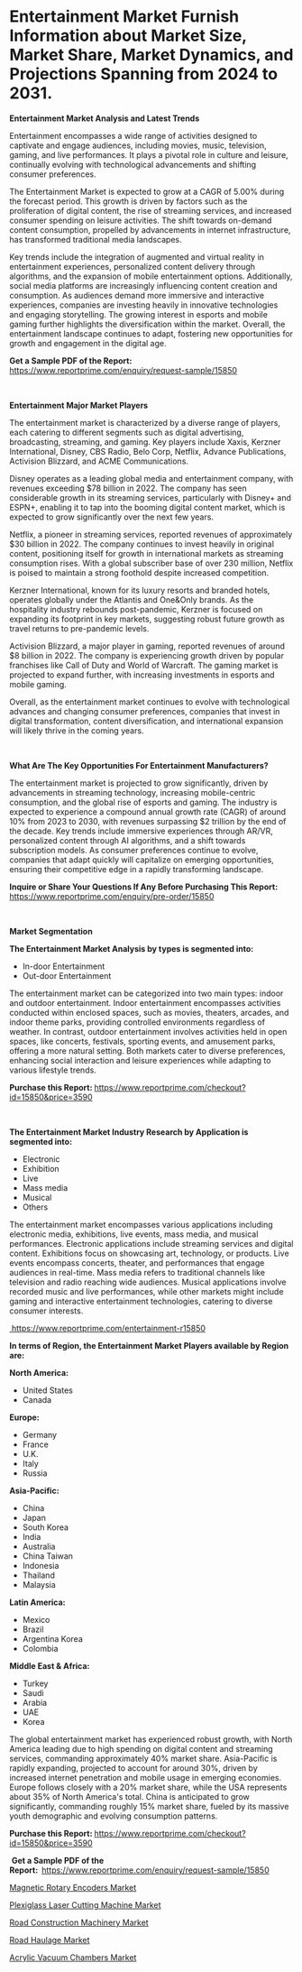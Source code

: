 <p><h1>Entertainment Market Furnish Information about Market Size, Market Share, Market Dynamics, and Projections Spanning from 2024 to 2031.</h1></p><p><strong>Entertainment Market Analysis and Latest Trends</strong></p>
<p><p>Entertainment encompasses a wide range of activities designed to captivate and engage audiences, including movies, music, television, gaming, and live performances. It plays a pivotal role in culture and leisure, continually evolving with technological advancements and shifting consumer preferences.</p><p>The Entertainment Market is expected to grow at a CAGR of 5.00% during the forecast period. This growth is driven by factors such as the proliferation of digital content, the rise of streaming services, and increased consumer spending on leisure activities. The shift towards on-demand content consumption, propelled by advancements in internet infrastructure, has transformed traditional media landscapes. </p><p>Key trends include the integration of augmented and virtual reality in entertainment experiences, personalized content delivery through algorithms, and the expansion of mobile entertainment options. Additionally, social media platforms are increasingly influencing content creation and consumption. As audiences demand more immersive and interactive experiences, companies are investing heavily in innovative technologies and engaging storytelling. The growing interest in esports and mobile gaming further highlights the diversification within the market. Overall, the entertainment landscape continues to adapt, fostering new opportunities for growth and engagement in the digital age.</p></p>
<p><strong>Get a Sample PDF of the Report:&nbsp;</strong> <a href="https://www.reportprime.com/enquiry/request-sample/15850?utm_campaign=4&utm_medium=2&utm_source=Github&utm_content=ia&utm_term=30112024&utm_id=entertainment">https://www.reportprime.com/enquiry/request-sample/15850</a></p>
<p>&nbsp;</p>
<p><strong>Entertainment Major Market Players</strong></p>
<p><p>The entertainment market is characterized by a diverse range of players, each catering to different segments such as digital advertising, broadcasting, streaming, and gaming. Key players include Xaxis, Kerzner International, Disney, CBS Radio, Belo Corp, Netflix, Advance Publications, Activision Blizzard, and ACME Communications.</p><p>Disney operates as a leading global media and entertainment company, with revenues exceeding $78 billion in 2022. The company has seen considerable growth in its streaming services, particularly with Disney+ and ESPN+, enabling it to tap into the booming digital content market, which is expected to grow significantly over the next few years.</p><p>Netflix, a pioneer in streaming services, reported revenues of approximately $30 billion in 2022. The company continues to invest heavily in original content, positioning itself for growth in international markets as streaming consumption rises. With a global subscriber base of over 230 million, Netflix is poised to maintain a strong foothold despite increased competition.</p><p>Kerzner International, known for its luxury resorts and branded hotels, operates globally under the Atlantis and One&Only brands. As the hospitality industry rebounds post-pandemic, Kerzner is focused on expanding its footprint in key markets, suggesting robust future growth as travel returns to pre-pandemic levels.</p><p>Activision Blizzard, a major player in gaming, reported revenues of around $8 billion in 2022. The company is experiencing growth driven by popular franchises like Call of Duty and World of Warcraft. The gaming market is projected to expand further, with increasing investments in esports and mobile gaming.</p><p>Overall, as the entertainment market continues to evolve with technological advances and changing consumer preferences, companies that invest in digital transformation, content diversification, and international expansion will likely thrive in the coming years.</p></p>
<p>&nbsp;</p>
<p><strong>What Are The Key Opportunities For Entertainment Manufacturers?</strong></p>
<p><p>The entertainment market is projected to grow significantly, driven by advancements in streaming technology, increasing mobile-centric consumption, and the global rise of esports and gaming. The industry is expected to experience a compound annual growth rate (CAGR) of around 10% from 2023 to 2030, with revenues surpassing $2 trillion by the end of the decade. Key trends include immersive experiences through AR/VR, personalized content through AI algorithms, and a shift towards subscription models. As consumer preferences continue to evolve, companies that adapt quickly will capitalize on emerging opportunities, ensuring their competitive edge in a rapidly transforming landscape.</p></p>
<p><strong>Inquire or Share Your Questions If Any Before Purchasing This Report:</strong> <a href="https://www.reportprime.com/enquiry/pre-order/15850?utm_campaign=4&utm_medium=2&utm_source=Github&utm_content=ia&utm_term=30112024&utm_id=entertainment">https://www.reportprime.com/enquiry/pre-order/15850</a></p>
<p>&nbsp;</p>
<p><strong>Market Segmentation</strong></p>
<p><strong>The Entertainment Market Analysis by types is segmented into:</strong></p>
<p><ul><li>In-door Entertainment</li><li>Out-door Entertainment</li></ul></p>
<p><p>The entertainment market can be categorized into two main types: indoor and outdoor entertainment. Indoor entertainment encompasses activities conducted within enclosed spaces, such as movies, theaters, arcades, and indoor theme parks, providing controlled environments regardless of weather. In contrast, outdoor entertainment involves activities held in open spaces, like concerts, festivals, sporting events, and amusement parks, offering a more natural setting. Both markets cater to diverse preferences, enhancing social interaction and leisure experiences while adapting to various lifestyle trends.</p></p>
<p><strong>Purchase this Report:&nbsp;</strong><a href="https://www.reportprime.com/checkout?id=15850&price=3590&utm_campaign=4&utm_medium=2&utm_source=Github&utm_content=ia&utm_term=30112024&utm_id=entertainment">https://www.reportprime.com/checkout?id=15850&price=3590</a></p>
<p>&nbsp;</p>
<p><strong>The Entertainment Market Industry Research by Application is segmented into:</strong></p>
<p><ul><li>Electronic</li><li>Exhibition</li><li>Live</li><li>Mass media</li><li>Musical</li><li>Others</li></ul></p>
<p><p>The entertainment market encompasses various applications including electronic media, exhibitions, live events, mass media, and musical performances. Electronic applications include streaming services and digital content. Exhibitions focus on showcasing art, technology, or products. Live events encompass concerts, theater, and performances that engage audiences in real-time. Mass media refers to traditional channels like television and radio reaching wide audiences. Musical applications involve recorded music and live performances, while other markets might include gaming and interactive entertainment technologies, catering to diverse consumer interests.</p></p>
<p><a href="https://www.reportprime.com/entertainment-r15850?utm_campaign=4&utm_medium=2&utm_source=Github&utm_content=ia&utm_term=30112024&utm_id=entertainment">&nbsp;https://www.reportprime.com/entertainment-r15850</a></p>
<p><strong>In terms of Region, the Entertainment Market Players available by Region are:</strong></p>
<p>
    <p> <strong> North America: </strong>
        <ul>
            <li>United States</li>
            <li>Canada</li>
        </ul>
        </p> 
    <p> <strong> Europe: </strong>
        <ul>
            <li>Germany</li>
            <li>France</li>
            <li>U.K.</li>
            <li>Italy</li>
            <li>Russia</li>
        </ul>
        </p> 
    <p> <strong> Asia-Pacific: </strong>
        <ul>
            <li>China</li>
            <li>Japan</li>
            <li>South Korea</li>
            <li>India</li>
            <li>Australia</li>
            <li>China Taiwan</li>
            <li>Indonesia</li>
            <li>Thailand</li>
            <li>Malaysia</li>
        </ul>
        </p> 
    <p> <strong> Latin America: </strong>
        <ul>
            <li>Mexico</li>
            <li>Brazil</li>
            <li>Argentina Korea</li>
            <li>Colombia</li>
        </ul>
        </p> 
    <p> <strong> Middle East & Africa: </strong>
        <ul>
            <li>Turkey</li>
            <li>Saudi</li>
            <li>Arabia</li>
            <li>UAE</li>
            <li>Korea</li>
        </ul>
    </p>
    </p>
<p><p>The global entertainment market has experienced robust growth, with North America leading due to high spending on digital content and streaming services, commanding approximately 40% market share. Asia-Pacific is rapidly expanding, projected to account for around 30%, driven by increased internet penetration and mobile usage in emerging economies. Europe follows closely with a 20% market share, while the USA represents about 35% of North America's total. China is anticipated to grow significantly, commanding roughly 15% market share, fueled by its massive youth demographic and evolving consumption patterns.</p></p>
<p><strong>Purchase this Report: </strong><a href="https://www.reportprime.com/checkout?id=15850&price=3590&utm_campaign=4&utm_medium=2&utm_source=Github&utm_content=ia&utm_term=30112024&utm_id=entertainment">https://www.reportprime.com/checkout?id=15850&price=3590</a></p>
<p>&nbsp;<strong>Get a Sample PDF of the Report:&nbsp;&nbsp;</strong><a href="https://www.reportprime.com/enquiry/request-sample/15850?utm_campaign=4&utm_medium=2&utm_source=Github&utm_content=ia&utm_term=30112024&utm_id=entertainment">https://www.reportprime.com/enquiry/request-sample/15850</a></p>
<p><strong></strong></p>
<p><p><a href="https://www.linkedin.com/pulse/magnetic-rotary-encoders-market-size-application-revenue-jsu2c?utm_campaign=4&utm_medium=2&utm_source=Github&utm_content=ia&utm_term=30112024&utm_id=entertainment">Magnetic Rotary Encoders Market</a></p><p><a href="https://issuu.com/reportprime-2/docs/plexiglass-laser-cutting-machine-market-size-2030.?utm_campaign=4&utm_medium=2&utm_source=Github&utm_content=ia&utm_term=30112024&utm_id=entertainment">Plexiglass Laser Cutting Machine Market</a></p><p><a href="https://github.com/sca704osol/Market-Research-Report-List-1/blob/main/road-construction-machinery-market.md?utm_campaign=4&utm_medium=2&utm_source=Github&utm_content=ia&utm_term=30112024&utm_id=entertainment">Road Construction Machinery Market</a></p><p><a href="https://github.com/mauripalmi/Market-Research-Report-List-5/blob/main/road-haulage-market.md?utm_campaign=4&utm_medium=2&utm_source=Github&utm_content=ia&utm_term=30112024&utm_id=entertainment">Road Haulage Market</a></p><p><a href="https://www.linkedin.com/pulse/acrylic-vacuum-chambers-market-evolution-key-trends-reb0c?utm_campaign=4&utm_medium=2&utm_source=Github&utm_content=ia&utm_term=30112024&utm_id=entertainment">Acrylic Vacuum Chambers Market</a></p></p>